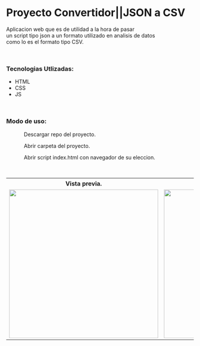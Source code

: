 # Proyecto Convertidor||JSON a CSV

<p>Aplicacion web que es de utilidad a la hora de pasar<br>un script
tipo json a un formato utilizado en analisis de datos<br> como lo es el formato tipo CSV.</p><br>

<h3>Tecnologias Utlizadas:</h3>
<ul>
	<li>HTML</li>
	<li>CSS</li>
	<li>JS</li>
</ul><br>

<h3>Modo de uso:</h3>
<ul>
	<ol>Descargar repo del proyecto.</ol>
	<ol>Abrir carpeta del proyecto.</ol>
	<ol>Abrir script index.html con navegador de su eleccion.</ol>
</ul><br>

<table>
	<tr>
		<th>Vista previa.</th>
	</tr>
	<tr>
		<td>
			<img src="https://user-images.githubusercontent.com/99376135/213573795-1956f0f4-b710-44a4-a3d0-34d1c121eee0.png" alt="" width="400">
		</td>
		<td>
			<img src="https://user-images.githubusercontent.com/99376135/213573826-9c4f246c-7e6e-4e1c-9d16-a12c8135b99b.png" alt="" width="400">
		</td>
		<td>
			<img src="https://user-images.githubusercontent.com/99376135/213573857-ed59c5ae-993e-4c47-9df7-4473b65cfa0e.png" alt="" width="400">
		</td>
	</tr>
</table>
